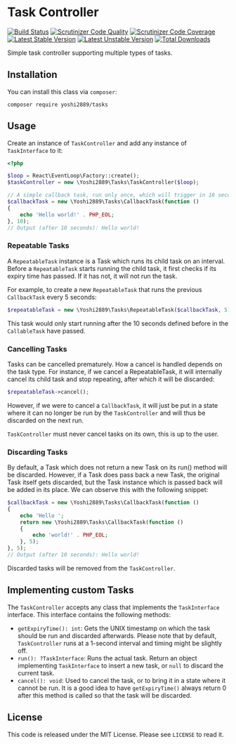 # Task Controller
[![Build Status](https://scrutinizer-ci.com/g/Yoshi2889/tasks/badges/build.png)](https://scrutinizer-ci.com/g/Yoshi2889/tasks/build-status/master)
[![Scrutinizer Code Quality](https://scrutinizer-ci.com/g/Yoshi2889/tasks/badges/quality-score.png)](https://scrutinizer-ci.com/g/Yoshi2889/tasks/?branch=master)
[![Scrutinizer Code Coverage](https://scrutinizer-ci.com/g/Yoshi2889/tasks/badges/coverage.png)](https://scrutinizer-ci.com/g/Yoshi2889/tasks/code-structure/master/code-coverage)
[![Latest Stable Version](https://poser.pugx.org/yoshi2889/tasks/v/stable)](https://packagist.org/packages/yoshi2889/tasks)
[![Latest Unstable Version](https://poser.pugx.org/yoshi2889/tasks/v/unstable)](https://packagist.org/packages/yoshi2889/tasks)
[![Total Downloads](https://poser.pugx.org/yoshi2889/tasks/downloads)](https://packagist.org/packages/yoshi2889/tasks)

Simple task controller supporting multiple types of tasks.

## Installation
You can install this class via `composer`:

```composer require yoshi2889/tasks```

## Usage
Create an instance of `TaskController` and add any instance of `TaskInterface` to it:

```php
<?php

$loop = React\EventLoop\Factory::create();
$taskController = new \Yoshi2889\Tasks\TaskController($loop);

// A simple callback task, run only once, which will trigger in 10 seconds:
$callbackTask = new \Yoshi2889\Tasks\CallbackTask(function ()
{
	echo 'Hello world!' . PHP_EOL;
}, 10);
// Output (after 10 seconds): Hello world!
```

### Repeatable Tasks
A `RepeatableTask` instance is a Task which runs its child task on an interval. Before a `RepeatableTask` starts
 running the child task, it first checks if its expiry time has passed. If it has not, it will not run the task.
 
For example, to create a new `RepeatableTask` that runs the previous `CallbackTask` every 5 seconds:
```php
$repeatableTask = new \Yoshi2889\Tasks\RepeatableTask($callbackTask, 5);
```

This task would only start running after the 10 seconds defined before in the `CallableTask` have passed.

### Cancelling Tasks
Tasks can be cancelled prematurely. How a cancel is handled depends on the task type.
For instance, if we cancel a RepeatableTask, it will internally cancel its child task and stop repeating,
after which it will be discarded:

```php
$repeatableTask->cancel();
```

However, if we were to cancel a `CallbackTask`, it will just be put in a state where it can no longer be run
 by the `TaskController` and will thus be discarded on the next run.
 
`TaskController` must never cancel tasks on its own, this is up to the user.
 
### Discarding Tasks
By default, a Task which does not return a new Task on its run() method will be discarded.
However, if a Task does pass back a new Task, the original Task itself gets discarded, but
the Task instance which is passed back will be added in its place. We can observe this with
the following snippet:

```php
$callbackTask = new \Yoshi2889\Tasks\CallbackTask(function ()
{
	echo 'Hello ';
	return new \Yoshi2889\Tasks\CallbackTask(function ()
	{
		echo 'world!' . PHP_EOL;
	}, 5); 
}, 5);
// Output (after 10 seconds): Hello world!
```

Discarded tasks will be removed from the `TaskController`.

## Implementing custom Tasks
The `TaskController` accepts any class that implements the `TaskInterface` interface. This interface contains the following methods:

* `getExpiryTime(): int`: Gets the UNIX timestamp on which the task should be run and discarded afterwards. Please note that
 by default, `TaskController` runs at a 1-second interval and timing might be slightly off.
* `run(): ?TaskInterface`: Runs the actual task. Return an object implementing `TaskInterface` to insert a new task, or `null`
 to discard the current task.
* `cancel(): void`: Used to cancel the task, or to bring it in a state where it cannot be run. It is a good idea to have
`getExpiryTime()` always return 0 after this method is called so that the task will be discarded.

## License
This code is released under the MIT License. Please see `LICENSE` to read it.